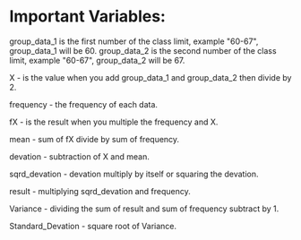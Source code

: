 # Important Variables:

group_data_1 is the first number of the class limit, example "60-67", group_data_1 will be 60.
group_data_2 is the second number of the class limit, example "60-67", group_data_2 will be 67.

 X - is the value when you add group_data_1 and group_data_2 then divide by 2.

 frequency - the frequency of each data.

 fX - is the result when you multiple the frequency and X.

 mean - sum of fX divide by sum of frequency.

 devation - subtraction of X and mean.

 sqrd_devation - devation multiply by itself or squaring the devation.

 result - multiplying sqrd_devation and frequency.

 Variance - dividing the sum of result and sum of frequency subtract by 1.

 Standard_Devation - square root of Variance.
